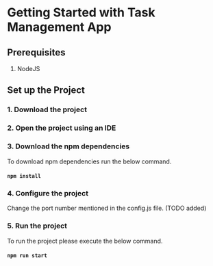 # Getting Started with Task Management App

## Prerequisites

1. NodeJS

## Set up the Project

### 1. Download the project

### 2. Open the project using an IDE

### 3. Download the npm dependencies

To download npm dependencies run the below command.

#### `npm install`

### 4. Configure the project

Change the port number mentioned in the config.js file. (TODO added)

### 5. Run the project

To run the project please execute the below command.

#### `npm run start`
